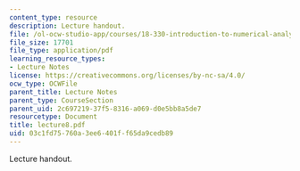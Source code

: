 ```yaml
---
content_type: resource
description: Lecture handout.
file: /ol-ocw-studio-app/courses/18-330-introduction-to-numerical-analysis-spring-2004/03c1fd75760a3ee6401ff65da9cedb89_lecture8.pdf
file_size: 17701
file_type: application/pdf
learning_resource_types:
- Lecture Notes
license: https://creativecommons.org/licenses/by-nc-sa/4.0/
ocw_type: OCWFile
parent_title: Lecture Notes
parent_type: CourseSection
parent_uid: 2c697219-37f5-8316-a069-d0e5bb8a5de7
resourcetype: Document
title: lecture8.pdf
uid: 03c1fd75-760a-3ee6-401f-f65da9cedb89
---
```

Lecture handout.